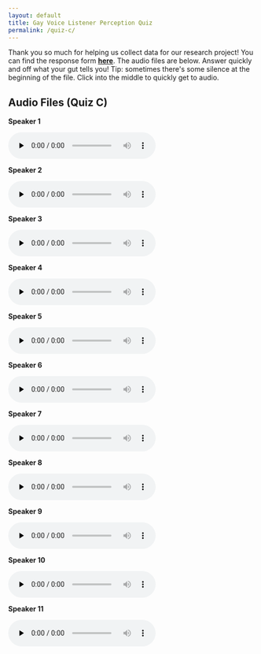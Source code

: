 ```yaml
---
layout: default
title: Gay Voice Listener Perception Quiz
permalink: /quiz-c/
---
```


Thank you so much for helping us collect data for our research project! You can find the response form <b><a href="https://docs.google.com/forms/d/e/1FAIpQLSeHukGVH8f-ODS-I_vGFCnWWHNkmQKmfQJz2MZGQsshOe1Fdg/viewform?usp=header" target="_blank" rel="noopener noreferrer">here</a></b>. The audio files are below. Answer quickly and off what your gut tells you! Tip: sometimes there's some silence at the beginning of the file. Click into the middle to quickly get to audio.

## Audio Files (Quiz C)

<div class="audio-grid">
  <div class="audio-item">
    <p><strong>Speaker 1</strong></p>
    <audio controls preload="none">
      <source src="/miscfiles/gayvoicespeakers/SIGMABOY1.mp3" type="audio/mpeg">
    </audio>
  </div>

  <div class="audio-item">
    <p><strong>Speaker 2</strong></p>
    <audio controls preload="none">
      <source src="/miscfiles/gayvoicespeakers/NOISY6969.mp3" type="audio/mpeg">
    </audio>
  </div>

  <div class="audio-item">
    <p><strong>Speaker 3</strong></p>
    <audio controls preload="none">
      <source src="/miscfiles/gayvoicespeakers/CAMPUSRD1.mp3" type="audio/mpeg">
    </audio>
  </div>

  <div class="audio-item">
    <p><strong>Speaker 4</strong></p>
    <audio controls preload="none">
      <source src="/miscfiles/gayvoicespeakers/LADEEDOOD.mp3" type="audio/mpeg">
    </audio>
  </div>

  <div class="audio-item">
    <p><strong>Speaker 5</strong></p>
    <audio controls preload="none">
      <source src="/miscfiles/gayvoicespeakers/87LQ7H085.mp3" type="audio/mpeg">
    </audio>
  </div>

  <div class="audio-item">
    <p><strong>Speaker 6</strong></p>
    <audio controls preload="none">
      <source src="/miscfiles/gayvoicespeakers/EXP3918FP.mp3" type="audio/mpeg">
    </audio>
  </div>

  <div class="audio-item">
    <p><strong>Speaker 7</strong></p>
    <audio controls preload="none">
      <source src="/miscfiles/gayvoicespeakers/25DM30Y18.mp3" type="audio/mpeg">
    </audio>
  </div>

  <div class="audio-item">
    <p><strong>Speaker 8</strong></p>
    <audio controls preload="none">
      <source src="/miscfiles/gayvoicespeakers/3737P3737.mp3" type="audio/mpeg">
    </audio>
  </div>

  <div class="audio-item">
    <p><strong>Speaker 9</strong></p>
    <audio controls preload="none">
      <source src="/miscfiles/gayvoicespeakers/PS92JDABC.mp3" type="audio/mpeg">
    </audio>
  </div>

  <div class="audio-item">
    <p><strong>Speaker 10</strong></p>
    <audio controls preload="none">
      <source src="/miscfiles/gayvoicespeakers/JF68DEP64.mp3" type="audio/mpeg">
    </audio>
  </div>

  <div class="audio-item">
    <p><strong>Speaker 11</strong></p>
    <audio controls preload="none">
      <source src="/miscfiles/gayvoicespeakers/X08544611.mp3" type="audio/mpeg">
    </audio>
  </div>
</div>

<script>
  document.addEventListener("play", function(e){
    const audios = document.querySelectorAll("audio");
    audios.forEach((audio) => {
      if (audio !== e.target) audio.pause();
    });
  }, true);
</script>